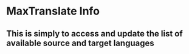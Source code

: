 # MaxTranslate Info

## This is simply to access and update the list of available source and target languages

[//]: # (<api-endpoint openapi-path="../../maximus_schema.json" endpoint="max" method="">)